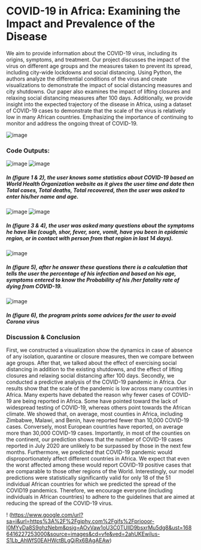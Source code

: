 # COVID-19 in Africa: Examining the Impact and Prevalence of the Disease

We aim to provide information about the COVID-19 virus, including its origins, symptoms, and treatment. Our project discusses the impact of the virus on different age groups and the measures taken to prevent its spread, including city-wide lockdowns and social distancing. Using Python, the authors analyze the differential conditions of the virus and create visualizations to demonstrate the impact of social distancing measures and city shutdowns. Our paper also examines the impact of lifting closures and relaxing social distancing measures after 100 days. Additionally, we provide insight into the expected trajectory of the disease in Africa, using a dataset of COVID-19 cases to demonstrate that the scale of the virus is relatively low in many African countries. Emphasizing the importance of continuing to monitor and address the ongoing threat of COVID-19.


![image](https://github.com/SHrouk-Hesh/COVID-19-in-Africa-Examining-the-Impact-and-Prevalence-of-the-Disease/assets/121517766/c768510c-2d69-4966-bc6c-7c6146301c8e)

### Code Outputs: 
![image](https://github.com/SHrouk-Hesh/COVID-19-in-Africa-Examining-the-Impact-and-Prevalence-of-the-Disease/assets/121517766/2f031867-e7ce-4a56-98ad-f44854f422b2)
![image](https://github.com/SHrouk-Hesh/COVID-19-in-Africa-Examining-the-Impact-and-Prevalence-of-the-Disease/assets/121517766/99ea58f0-a3b3-4fa1-a331-e20281b3d79f)

##### In (figure 1 & 2), the user knows some statistics about COVID-19 based on World Health Organization website as it gives the user time and date then Total cases, Total deaths, Total recovered, then the user was asked to enter his/her name and age.



![image](https://github.com/SHrouk-Hesh/COVID-19-in-Africa-Examining-the-Impact-and-Prevalence-of-the-Disease/assets/121517766/8654f072-7115-4f15-ba91-cf81a4902273)
![image](https://github.com/SHrouk-Hesh/COVID-19-in-Africa-Examining-the-Impact-and-Prevalence-of-the-Disease/assets/121517766/5e58c901-9094-4761-a110-8251f0fe405c)

##### In (figure 3 & 4), the user was asked many questions about the symptoms he have like (cough, shor, fever, sore, vomit, have you been in epidemic region, or in contact with person from that region in last 14 days).



![image](https://github.com/SHrouk-Hesh/COVID-19-in-Africa-Examining-the-Impact-and-Prevalence-of-the-Disease/assets/121517766/d94d6f9f-605f-494f-a248-61057105bbc8)

##### In (figure 5), after he answer these questions there is a calculation that tells the user the percentage of his infection and based on his age, symptoms entered to know the Probability of his /her fatality rate of dying from COVID-19.



![image](https://github.com/SHrouk-Hesh/COVID-19-in-Africa-Examining-the-Impact-and-Prevalence-of-the-Disease/assets/121517766/dd3d1021-9194-4803-89cc-86d14076d6d1)

##### In (figure 6), the program prints some advices for the user to avoid Corona virus

### Discussion & Conclusion 
First, we constructed a visualization show the dynamics in case of absence of any isolation, quarantine or closure measures, then we compare between age groups. After that, we talked about the effect of exercising social distancing in addition to the existing shutdowns, and the effect of lifting closures and relaxing social distancing after 100 days. Secondly, we conducted a predictive analysis of the COVID-19 pandemic in Africa.
Our results show that the scale of the pandemic is low across many countries in Africa. Many experts have debated the reason why fewer cases of COVID-19 are
being reported in Africa. Some have pointed toward the lack of widespread testing of COVID-19, whereas others point towards the African climate. We showed that, on average, most counties in Africa, including Zimbabwe, Malawi, and Benin, have reported fewer than 10,000 COVID-19 cases. Conversely, most European countries
have reported, on average more than 30,000 COVID-19 cases. Importantly, in most of the counties on the continent, our prediction shows that the number of COVID-19
cases reported in July 2020 are unlikely to be surpassed by those in the next few months. Furthermore, we predicted that COVID-19 pandemic would
disproportionately affect different countries in Africa. We expect that even the worst affected among these would report COVID-19 positive cases that are comparable to those other regions of the World. Interestingly, our model predictions were statistically significantly valid for only 18 of the 51 individual African countries for which we predicted the spread of the COVID19 pandemics. Therefore, we encourage everyone (including individuals in African countries) to adhere to the guidelines that are aimed at reducing the spread of the COVID-19 virus.



! (https://www.google.com/url?sa=i&url=https%3A%2F%2Fgiphy.com%2Fgifs%2Fpriooor-l0MYyDa8S9ghzNebm&psig=AOvVaw1oU3C0TUlID9bsxrMu5dg8&ust=1686416227253000&source=images&cd=vfe&ved=2ahUKEwilus-S1Lb_AhWfS0EAHWctBLgQjRx6BAgAEAw)
